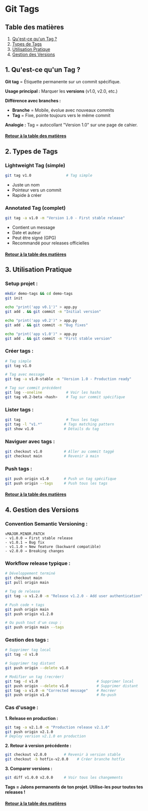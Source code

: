 # Git Tags

<a name="table-des-matieres"></a>

## Table des matières

1. [Qu'est-ce qu'un Tag ?](#definition)
2. [Types de Tags](#types)
3. [Utilisation Pratique](#pratique)
4. [Gestion des Versions](#versions)

<a name="definition"></a>
## 1. Qu'est-ce qu'un Tag ?

**Git tag** = Étiquette permanente sur un commit spécifique.

**Usage principal :** Marquer les **versions** (v1.0, v2.0, etc.)

**Différence avec branches :**
- **Branche** = Mobile, évolue avec nouveaux commits
- **Tag** = Fixe, pointe toujours vers le même commit

**Analogie :** Tag = autocollant "Version 1.0" sur une page de cahier.

#### [Retour à la table des matières](#table-des-matieres)

<a name="types"></a>
## 2. Types de Tags

### **Lightweight Tag (simple)**
```bash
git tag v1.0                # Tag simple
```
- Juste un nom
- Pointeur vers un commit
- Rapide à créer

### **Annotated Tag (complet)**  
```bash
git tag -a v1.0 -m "Version 1.0 - First stable release"
```
- Contient un message
- Date et auteur
- Peut être signé (GPG)
- Recommandé pour releases officielles

#### [Retour à la table des matières](#table-des-matieres)

<a name="pratique"></a>
## 3. Utilisation Pratique

### **Setup projet :**
```bash
mkdir demo-tags && cd demo-tags
git init

echo "print('app v0.1')" > app.py
git add . && git commit -m "Initial version"

echo "print('app v0.2')" > app.py  
git add . && git commit -m "Bug fixes"

echo "print('app v1.0')" > app.py
git add . && git commit -m "First stable version"
```

### **Créer tags :**
```bash
# Tag simple
git tag v1.0

# Tag avec message  
git tag -a v1.0-stable -m "Version 1.0 - Production ready"

# Tag sur commit précédent
git log --oneline           # Voir les hashs
git tag v0.2-beta <hash>    # Tag sur commit spécifique
```

### **Lister tags :**
```bash
git tag                     # Tous les tags
git tag -l "v1.*"          # Tags matching pattern
git show v1.0              # Détails du tag
```

### **Naviguer avec tags :**
```bash
git checkout v1.0          # Aller au commit taggé
git checkout main          # Revenir à main
```

### **Push tags :**
```bash
git push origin v1.0       # Push un tag spécifique
git push origin --tags     # Push tous les tags
```

#### [Retour à la table des matières](#table-des-matieres)

<a name="versions"></a>
## 4. Gestion des Versions

### **Convention Semantic Versioning :**
```
vMAJOR.MINOR.PATCH
- v1.0.0 → First stable release
- v1.0.1 → Bug fix
- v1.1.0 → New feature (backward compatible)  
- v2.0.0 → Breaking changes
```

### **Workflow release typique :**
```bash
# Développement terminé
git checkout main
git pull origin main

# Tag de release
git tag -a v1.2.0 -m "Release v1.2.0 - Add user authentication"

# Push code + tags
git push origin main
git push origin v1.2.0

# Ou push tout d'un coup :
git push origin main --tags
```

### **Gestion des tags :**
```bash
# Supprimer tag local
git tag -d v1.0

# Supprimer tag distant
git push origin --delete v1.0

# Modifier un tag (recréer)
git tag -d v1.0                           # Supprimer local
git push origin --delete v1.0             # Supprimer distant  
git tag -a v1.0 -m "Corrected message"    # Recréer
git push origin v1.0                      # Re-push
```

### **Cas d'usage :**

**1. Release en production :**
```bash
git tag -a v2.1.0 -m "Production release v2.1.0"
git push origin v2.1.0
# Deploy version v2.1.0 en production
```

**2. Retour à version précédente :**
```bash
git checkout v2.0.0        # Revenir à version stable
git checkout -b hotfix-v2.0.0    # Créer branche hotfix
```

**3. Comparer versions :**
```bash
git diff v1.0.0 v2.0.0     # Voir tous les changements
```

**Tags = Jalons permanents de ton projet. Utilise-les pour toutes tes releases !**

#### [Retour à la table des matières](#table-des-matieres)